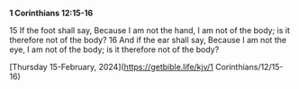 **1 Corinthians 12:15-16**

15 If the foot shall say, Because I am not the hand, I am not of the body; is it therefore not of the body? 16 And if the ear shall say, Because I am not the eye, I am not of the body; is it therefore not of the body?

[Thursday 15-February, 2024](https://getbible.life/kjv/1 Corinthians/12/15-16)
